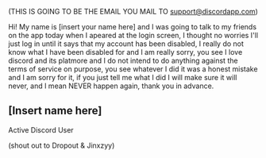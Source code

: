 (THIS IS GOING TO BE THE EMAIL YOU MAIL TO support@discordapp.com)

Hi! My name is [insert your name here] and I was going to talk to my friends on the app today when I apeared at
the login screen, I thought no worries I'll just log in until it says that my account has been disabled, I really
do not know what I have been disabled for and I am really sorry, you see I love discord and its platmore and I do not
intend to do anything against the terms of service on purpose, you see whatever I did it was a honest mistake and I am
sorry for it, if you just tell me what I did I will make sure it will never, and I mean NEVER happen again, thank you 
in advance.

[Insert name here]
------------------
Active Discord User

(shout out to Dropout & Jinxzyy)
